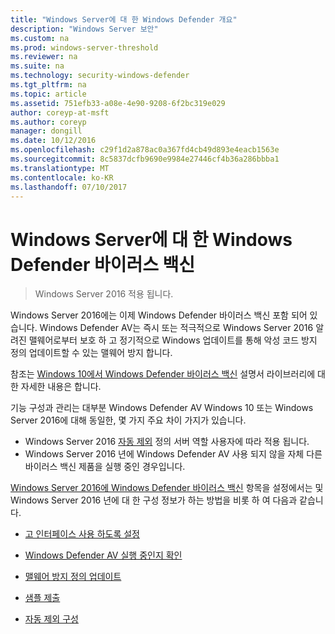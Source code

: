 ```yaml
---
title: "Windows Server에 대 한 Windows Defender 개요"
description: "Windows Server 보안"
ms.custom: na
ms.prod: windows-server-threshold
ms.reviewer: na
ms.suite: na
ms.technology: security-windows-defender
ms.tgt_pltfrm: na
ms.topic: article
ms.assetid: 751efb33-a08e-4e90-9208-6f2bc319e029
author: coreyp-at-msft
ms.author: coreyp
manager: dongill
ms.date: 10/12/2016
ms.openlocfilehash: c29f1d2a878ac0a367fd4cb49d893e4eacb1563e
ms.sourcegitcommit: 8c5837dcfb9690e9984e27446cf4b36a286bbba1
ms.translationtype: MT
ms.contentlocale: ko-KR
ms.lasthandoff: 07/10/2017
---
```

# <a name="windows-defender-antivirus-for-windows-server"></a>Windows Server에 대 한 Windows Defender 바이러스 백신

>Windows Server 2016 적용 됩니다.

Windows Server 2016에는 이제 Windows Defender 바이러스 백신 포함 되어 있습니다. Windows Defender AV는 즉시 또는 적극적으로 Windows Server 2016 알려진 맬웨어로부터 보호 하 고 정기적으로 Windows 업데이트를 통해 악성 코드 방지 정의 업데이트할 수 있는 맬웨어 방지 합니다.

참조는 [Windows 10에서 Windows Defender 바이러스 백신](https://docs.microsoft.com/en-us/windows/threat-protection/windows-defender-antivirus/windows-defender-antivirus-in-windows-10) 설명서 라이브러리에 대 한 자세한 내용은 합니다.


기능 구성과 관리는 대부분 Windows Defender AV Windows 10 또는 Windows Server 2016에 대해 동일한, 몇 가지 주요 차이 가지가 있습니다.

- Windows Server 2016 [자동 제외](https://docs.microsoft.com/en-us/windows/threat-protection/windows-defender-antivirus/configure-server-exclusions-windows-defender-antivirus) 정의 서버 역할 사용자에 따라 적용 됩니다.
- Windows Server 2016 년에 Windows Defender AV 사용 되지 않을 자체 다른 바이러스 백신 제품을 실행 중인 경우입니다.

[Windows Server 2016에 Windows Defender 바이러스 백신](https://docs.microsoft.com/en-us/windows/threat-protection/windows-defender-antivirus/windows-defender-antivirus-on-windows-server-2016) 항목을 설정에서는 및 Windows Server 2016 년에 대 한 구성 정보가 하는 방법을 비롯 하 여 다음과 같습니다.

-   [고 인터페이스 사용 하도록 설정](https://docs.microsoft.com/en-us/windows/threat-protection/windows-defender-antivirus/windows-defender-antivirus-on-windows-server-2016#BKMK_UsingDef)

-   [Windows Defender AV 실행 중인지 확인]( https://docs.microsoft.com/en-us/windows/threat-protection/windows-defender-antivirus/windows-defender-antivirus-on-windows-server-2016#BKMK_DefRun)

-   [맬웨어 방지 정의 업데이트]( https://docs.microsoft.com/en-us/windows/threat-protection/windows-defender-antivirus/windows-defender-antivirus-on-windows-server-2016#BKMK_UpdateDef)

-   [샘플 제출]( https://docs.microsoft.com/en-us/windows/threat-protection/windows-defender-antivirus/windows-defender-antivirus-on-windows-server-2016#BKMK_DefSamples)

-   [자동 제외 구성]( https://docs.microsoft.com/en-us/windows/threat-protection/windows-defender-antivirus/windows-defender-antivirus-on-windows-server-2016#BKMK_DefExclusions)
